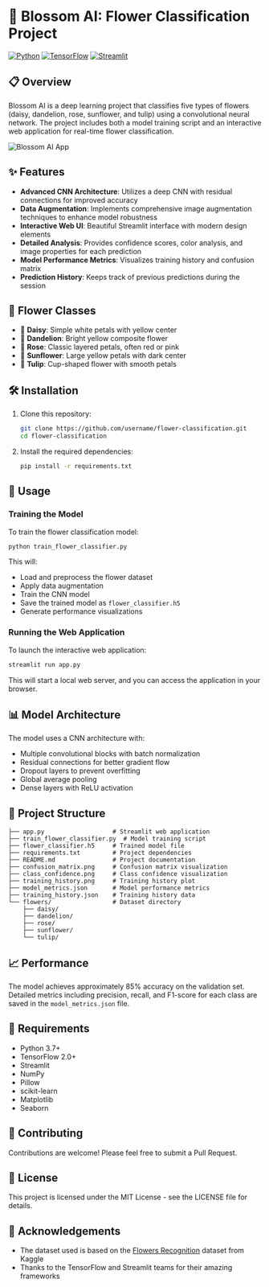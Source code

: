 # 🌼 Blossom AI: Flower Classification Project

[![Python](https://img.shields.io/badge/Python-3.7+-blue.svg)](https://www.python.org/downloads/)
[![TensorFlow](https://img.shields.io/badge/TensorFlow-2.0+-orange.svg)](https://www.tensorflow.org/)
[![Streamlit](https://img.shields.io/badge/Streamlit-1.0+-red.svg)](https://streamlit.io/)

## 📋 Overview

Blossom AI is a deep learning project that classifies five types of flowers (daisy, dandelion, rose, sunflower, and tulip) using a convolutional neural network. The project includes both a model training script and an interactive web application for real-time flower classification.

![Blossom AI App](https://raw.githubusercontent.com/username/flower-classification/main/app_screenshot.png)

## ✨ Features

- **Advanced CNN Architecture**: Utilizes a deep CNN with residual connections for improved accuracy
- **Data Augmentation**: Implements comprehensive image augmentation techniques to enhance model robustness
- **Interactive Web UI**: Beautiful Streamlit interface with modern design elements
- **Detailed Analysis**: Provides confidence scores, color analysis, and image properties for each prediction
- **Model Performance Metrics**: Visualizes training history and confusion matrix
- **Prediction History**: Keeps track of previous predictions during the session

## 🌸 Flower Classes

- 🌼 **Daisy**: Simple white petals with yellow center
- 🌻 **Dandelion**: Bright yellow composite flower
- 🌹 **Rose**: Classic layered petals, often red or pink
- 🌻 **Sunflower**: Large yellow petals with dark center
- 🌷 **Tulip**: Cup-shaped flower with smooth petals

## 🛠️ Installation

1. Clone this repository:
   ```bash
   git clone https://github.com/username/flower-classification.git
   cd flower-classification
   ```

2. Install the required dependencies:
   ```bash
   pip install -r requirements.txt
   ```

## 🚀 Usage

### Training the Model

To train the flower classification model:

```bash
python train_flower_classifier.py
```

This will:
- Load and preprocess the flower dataset
- Apply data augmentation
- Train the CNN model
- Save the trained model as `flower_classifier.h5`
- Generate performance visualizations

### Running the Web Application

To launch the interactive web application:

```bash
streamlit run app.py
```

This will start a local web server, and you can access the application in your browser.

## 📊 Model Architecture

The model uses a CNN architecture with:
- Multiple convolutional blocks with batch normalization
- Residual connections for better gradient flow
- Dropout layers to prevent overfitting
- Global average pooling
- Dense layers with ReLU activation

## 📁 Project Structure

```
├── app.py                   # Streamlit web application
├── train_flower_classifier.py  # Model training script
├── flower_classifier.h5     # Trained model file
├── requirements.txt         # Project dependencies
├── README.md                # Project documentation
├── confusion_matrix.png     # Confusion matrix visualization
├── class_confidence.png     # Class confidence visualization
├── training_history.png     # Training history plot
├── model_metrics.json       # Model performance metrics
├── training_history.json    # Training history data
└── flowers/                 # Dataset directory
    ├── daisy/
    ├── dandelion/
    ├── rose/
    ├── sunflower/
    └── tulip/
```

## 📈 Performance

The model achieves approximately 85% accuracy on the validation set. Detailed metrics including precision, recall, and F1-score for each class are saved in the `model_metrics.json` file.

## 🔧 Requirements

- Python 3.7+
- TensorFlow 2.0+
- Streamlit
- NumPy
- Pillow
- scikit-learn
- Matplotlib
- Seaborn

## 🤝 Contributing

Contributions are welcome! Please feel free to submit a Pull Request.

## 📄 License

This project is licensed under the MIT License - see the LICENSE file for details.

## 🙏 Acknowledgements

- The dataset used is based on the [Flowers Recognition](https://www.kaggle.com/alxmamaev/flowers-recognition) dataset from Kaggle
- Thanks to the TensorFlow and Streamlit teams for their amazing frameworks